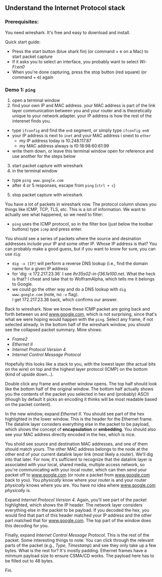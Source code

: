 ## Understand the Internet Protocol stack

### Prerequisites:

You need wireshark.  It's free and easy to download and install.

Quick start guide:
- Press the start button (blue shark fin) (or command + e on a Mac) to start packet capture
- If it asks you to select an interface, you probably want to select *Wi-Fi:en0*
- When you're done capturing, press the stop button (red square) (or command + e) again

### Demo 1:  `ping`
1. open a terminal window
2. find your own IP and MAC address.  your MAC address is part of the link layer communication between you and your router 
and is theoretically unique to your network adapter.  your IP address is how the rest of the interenet finds you.
  - type `ifconfig` and find the `en0` segment, or simply type `ifconfig en0`
  - your IP address is next to `inet` and your MAC address i snext to `ether`
    - my IP address today is 10.248.117.87
    - my MAC address always is f0:18:98:60:61:99
  - write them down, or leave this terminal window open for reference and use another for the steps below
3. start packet capture with wireshark
4. in the terminal window
  - type `ping www.google.com`
  - after 4 or 5 responses, escape from `ping` (`ctrl + c`)
5. stop packet capture with wireshark

You have a lot of packets in wireshark now.  The protocol column shows you things like ICMP, TCP, TLS, etc.
This is a lot of information.  We want to actually see what happened, so we need to filter:
- `ping` uses the ICMP protocol, so in the filter box (just below the toolbar buttons) type `icmp` and press enter.

You should see a series of packets where the source and desination addresses include your IP and some other IP.
Whose IP address is that?  You can probably make a good guess, but if you want to know for sure, you can use `dig`:
- `dig -x [IP]` will perform a reverse DNS lookup (i.e., find the domain name for a given IP address
- for 'dig -x 172.217.23.36` I see *lhr35s02-in-f36.1e100.net*.  What the heck is that?  I cheat and take that to WolframAlpha,
which tells me it belongs to Google.
- we could go the other way and do a DNS lookup with `dig www.google.com` (note, no `-x` flag).  
I get 172.217.23.36 back, which confirms our answer.

Back to wireshark.  Now we know these ICMP packet are going back and forth between us and www.google.com, which is not surprising, since that's what we were hoping would happen with the `ping`.  Select any frame, if not selected already.  In the bottom half of the wireshark window, you should see the collapsed packet summary.  Mine shows:
- *Frame2*
- *Ethernet II*
- *Internet Protocol Version 4*
- *Internet Control Message Protocol*

Hopefully this looks like a stack to you, with the lowest layer (the actual bits on the wire) on top and the highest layer protocol (ICMP) on the bottom (kind of upside down...).

Double click any frame and another window opens.  The top half should look like the bottom half of the original window.  The bottom half actually shows you the contents of the packet you selected in hex and (probably) ASCII (though by default it picks an encoding it thinks will be most readable based on the packet content).

In the new window, expand *Ethernet II*.  You should see part of the hex highlighted in the lower window.  This is the header for the Ethernet frame.  The datalink layer considers everything else in the packet to be payload, which shows the concept of **encapsulation** or **embedding**.  You should also see your MAC address directly encoded in the hex, which is nice.

You shold see source and destination MAC addresses, and one of them should match yours.  The other MAC address belongs to the node at the other end of your current datalink layer link (most likely a router).  We'll dig into that later.  For now, it's sufficient to recognize that the datalink layer is associated with your local, shared media, multiple access network, so you're communicating with your local router, which can then send your packet off to www.google.com (or route a packet from www.google.com back to you).  You *physically* know where your router is and your router *physically* knows where you are.  You have no idea where www.google.com *physically* is.

Expand *Internet Protocol Version 4*.  Again, you'll see part of the packet highlighted, which shows the IP header.  The network layer considers everything else in the packet to be payload.  If you decoded the hex, you would find that part of this header matched your IP address and the other part matched that for www.google.com.  The top part of the window does this decoding for you.

Finally, expand *Internet Control Message Protocol*.  This is the rest of the packet.  Some interesting things to note:  You can click through the relevant parts of the packet (e.g., *Type*, *Timestamp*) and see they only take up a few bytes.  What is the rest for?  It's mostly padding.  Ethernet frames have a minmum payload size to ensure CSMA/CD works.  The payload here has to be filled out to 48 bytes.

Fin.
